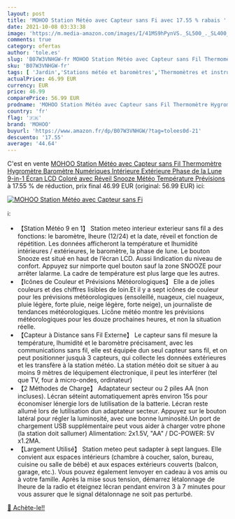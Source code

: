 ```yaml
---
layout: post
title: 'MOHOO Station Météo avec Capteur sans Fi avec 17.55 % rabais '
date: 2021-10-08 03:33:38
image: 'https://m.media-amazon.com/images/I/41MS9hPynVS._SL500_._SL400_.jpg'
comments: true
category: ofertas
author: 'tole.es'
slug: 'B07W3VNHGW-fr MOHOO Station Météo avec Capteur sans Fil Thermomètre...'
sku: 'B07W3VNHGW-fr'
tags: [ 'Jardin','Stations météo et baromètres','Thermomètres et instruments météorologiques','mohoo', ]
actualPrice: 46.99 EUR
currency: EUR
price: 46.99
comparePrice: 56.99 EUR
prodname: 'MOHOO Station Météo avec Capteur sans Fil Thermomètre Hygromètre Baromètre Numériques Intérieure Extérieure Phase de la Lune 9-in-1 Écran LCD Coloré avec Réveil Snooze Météo Température Prévisions'
country: 'fr'
flag: '🇫🇷'
brand: 'MOHOO'
buyurl: 'https://www.amazon.fr/dp/B07W3VNHGW/?tag=tolees0d-21'
descuento: '17.55'
average: '44.64'
---
```


C'est en vente [MOHOO Station Météo avec Capteur sans Fil Thermomètre Hygromètre Baromètre Numériques Intérieure Extérieure Phase de la Lune 9-in-1 Écran LCD Coloré avec Réveil Snooze Météo Température Prévisions](https://www.amazon.fr/dp/B07W3VNHGW/?tag=tolees0d-21)  à  17.55 % de réduction, prix final  46.99 EUR (original: 56.99 EUR) ici:

[![MOHOO Station Météo avec Capteur sans Fi](https://m.media-amazon.com/images/I/41MS9hPynVS._SL500_._SL400_.jpg)](https://www.amazon.fr/dp/B07W3VNHGW/?tag=tolees0d-21)

ℹ️:

- 【Station Météo 9 en 1】 Station meteo interieur exterieur sans fil a des fonctions: le baromètre, lheure (12/24) et la date, réveil et fonction de répétition. Les données afficheront la température et lhumidité intérieures / extérieures, le baromètre, la phase de lune. Le bouton Snooze est situé en haut de l’écran LCD. Aussi lindication du niveau de confort. Appuyez sur nimporte quel bouton sauf la zone SNOOZE pour arrêter lalarme. La cadre de température est plus large que les autres.
- 【Icônes de Couleur et Prévisions Météorologiques】 Elle a de jolies couleurs et des chiffres lisibles de loin.Et il y a sept icônes de couleur pour les prévisions météorologiques (ensoleillé, nuageux, ciel nuageux, pluie légère, forte pluie, neige légère, forte neige), un journaliste de tendances météorologiques. Licône météo montre les prévisions météorologiques pour les douze prochaines heures, et non la situation réelle.
- 【Capteur à Distance sans Fil Externe】 Le capteur sans fil mesure la température, lhumidité et le baromètre précisament, avec les communications sans fil, elle est équipée dun seul capteur sans fil, et on peut positionner jusquà 3 capteurs, qui collecte les données extérieures et les transfère à la station météo. La station météo doit se situer à au moins 9 mètres de léquipement électronique, il peut les interférer (tel que TV, four à micro-ondes, ordinateur)
- 【2 Méthodes de Charge】 Adaptateur secteur ou 2 piles AA (non incluses). Lécran séteint automatiquement après environ 15s pour économiser lénergie lors de lutilisation de la batterie. Lécran reste allumé lors de lutilisation dun adaptateur secteur. Appuyez sur le bouton latéral pour régler la luminosité, avec une bonne luminosité.Un port de chargement USB supplémentaire peut vous aider à charger votre phone (la station doit sallumer) Alimentation: 2x1.5V, "AA" / DC-POWER: 5V x1.2MA.
- 【Largement Utilisé】 Station meteo peut sadapter à sept langues. Elle convient aux espaces intérieurs (chambre à coucher, salon, bureau, cuisine ou salle de bébé) et aux espaces extérieurs couverts (balcon, garage, etc.). Vous pouvez également lenvoyer en cadeau à vos amis ou à votre famille. Après la mise sous tension, démarrez létalonnage de lheure de la radio et éteignez lécran pendant environ 3 à 7 minutes pour vous assurer que le signal détalonnage ne soit pas perturbé.

[🛒 Achète-le!!](https://www.amazon.fr/dp/B07W3VNHGW/?tag=tolees0d-21)
